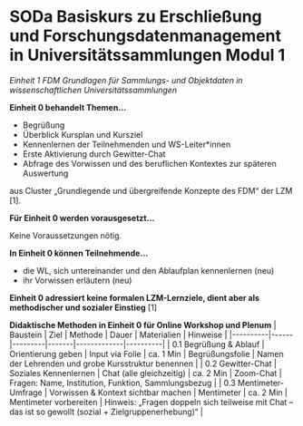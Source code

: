 <!--

author: Rebekka Reichert und Canan Hastik  
email:    
version:  v1
language: DE

icon:     https://raw.githubusercontent.com/chastik/Beratung_Dateityp_Bild/refs/heads/main/SODa-Logo_full.svg
link:     https://raw.githubusercontent.com/chastik/Beratung/refs/heads/main/soda.css

comment:  WissKi SODA OERs

-->

# SODa Basiskurs zu Erschließung und Forschungsdatenmanagement in Universitätssammlungen Modul 1 

*Einheit 1 FDM Grundlagen für Sammlungs- und Objektdaten in wissenschaftlichen Universitätssammlungen* 
<!-- kurz: Einheit1_FDMGrundlagen_in_wiss.Unisammlungen -->


**Einheit 0 behandelt Themen…**

- Begrüßung
- Überblick Kursplan und Kursziel
- Kennenlernen der Teilnehmenden und WS-Leiter*innen
- Erste Aktivierung durch Gewitter-Chat
- Abfrage des Vorwissen und des beruflichen Kontextes zur späteren Auswertung

aus Cluster „Grundlegende und übergreifende Konzepte des FDM“ der LZM [1].


**Für Einheit 0 werden vorausgesetzt…**

Keine Voraussetzungen nötig.

**In Einheit 0 können Teilnehmende…**

- die WL, sich untereinander und den Ablaufplan kennenlernen (neu)
- ihr Vorwissen erläutern (neu)

**Einheit 0 adressiert keine formalen LZM-Lernziele, dient aber als methodischer und sozialer Einstieg** [1]


**Didaktische Methoden in Einheit 0 für Online Workshop und Plenum**
| Baustein | Ziel | Methode | Dauer | Materialien | Hinweise |
|----------|------|---------|-------|-------------|----------|
| 0.1 Begrüßung & Ablauf | Orientierung geben | Input via Folie | ca. 1 Min | Begrüßungsfolie | Namen der Lehrenden und grobe Kursstruktur benennen |
| 0.2 Gewitter-Chat | Soziales Kennenlernen | Chat (alle gleichzeitig) | ca. 2 Min | Zoom-Chat | Fragen: Name, Institution, Funktion, Sammlungsbezug |
| 0.3 Mentimeter-Umfrage | Vorwissen & Kontext sichtbar machen | Mentimeter | ca. 2 Min | Mentimeter vorbereiten | Hinweis: „Fragen doppeln sich teilweise mit Chat – das ist so gewollt (sozial + Zielgruppenerhebung)“ |
